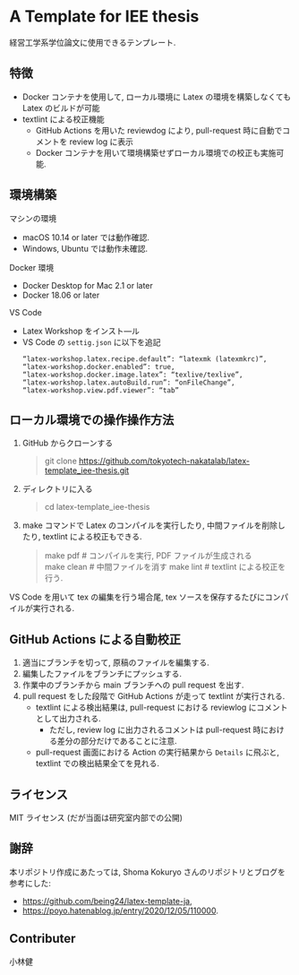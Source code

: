# A Template for IEE thesis

経営工学系学位論文に使用できるテンプレート. 

## 特徴

- Docker コンテナを使用して, ローカル環境に Latex の環境を構築しなくても Latex のビルドが可能
- textlint による校正機能
  - GitHub Actions を用いた reviewdog により, pull-request 時に自動でコメントを review log に表示
  - Docker コンテナを用いて環境構築せずローカル環境での校正も実施可能. 

## 環境構築

マシンの環境
- macOS 10.14 or later では動作確認. 
- Windows, Ubuntu では動作未確認.


Docker 環境
- Docker Desktop for Mac 2.1 or later
- Docker 18.06 or later


VS Code
- Latex Workshop をインスト―ル
- VS Code の `settig.json` に以下を追記
  ```
  “latex-workshop.latex.recipe.default”: “latexmk (latexmkrc)”,
  “latex-workshop.docker.enabled”: true,
  “latex-workshop.docker.image.latex”: “texlive/texlive”,
  “latex-workshop.latex.autoBuild.run”: “onFileChange”,
  “latex-workshop.view.pdf.viewer”: “tab”
  ```

## ローカル環境での操作操作方法

1. GitHub からクローンする
   > git clone https://github.com/tokyotech-nakatalab/latex-template_iee-thesis.git
1. ディレクトリに入る
   > cd latex-template_iee-thesis
1. make コマンドで Latex のコンパイルを実行したり, 中間ファイルを削除したり, textlint による校正もできる. 
   > make pdf # コンパイルを実行, PDF ファイルが生成される   
   > make clean # 中間ファイルを消す
   > make lint # textlint による校正を行う. 

VS Code を用いて tex の編集を行う場合尾, tex ソースを保存するたびにコンパイルが実行される. 

## GitHub Actions による自動校正

1. 適当にブランチを切って, 原稿のファイルを編集する.
2. 編集したファイルをブランチにプッシュする. 
3. 作業中のブランチから main ブランチへの pull request を出す.
4. pull request をした段階で GitHub Actions が走って textlint が実行される.
     - textlint による検出結果は, pull-request における reviewlog にコメントとして出力される.
          - ただし, review log に出力されるコメントは pull-request 時における差分の部分だけであることに注意. 
     - pull-request 画面における Action の実行結果から `Details` に飛ぶと, textlint での検出結果全てを見れる.


## ライセンス

MIT ライセンス (だが当面は研究室内部での公開)


## 謝辞

本リポジトリ作成にあたっては, Shoma Kokuryo さんのリポジトリとブログを参考にした:
- https://github.com/being24/latex-template-ja,
- https://poyo.hatenablog.jp/entry/2020/12/05/110000.


## Contributer 


小林健